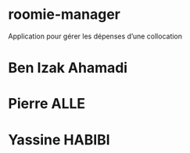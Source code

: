 # roomie-manager
Application pour gérer les dépenses d’une collocation

# Ben Izak Ahamadi
# Pierre ALLE
# Yassine HABIBI
